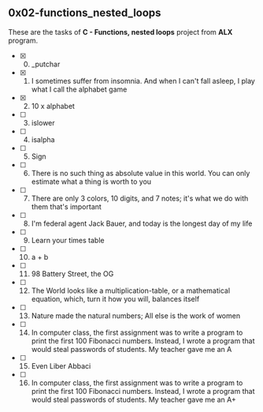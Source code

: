 ## 0x02-functions_nested_loops

These are the tasks of **C - Functions, nested loops** project from **ALX** program.


- [x] 0. _putchar
- [x] 1. I sometimes suffer from insomnia. And when I can't fall asleep, I play what I call the alphabet game
- [x] 2. 10 x alphabet
- [ ] 3. islower
- [ ] 4. isalpha
- [ ] 5. Sign
- [ ] 6. There is no such thing as absolute value in this world. You can only estimate what a thing is worth to you
- [ ] 7. There are only 3 colors, 10 digits, and 7 notes; it's what we do with them that's important
- [ ] 8. I'm federal agent Jack Bauer, and today is the longest day of my life
- [ ] 9. Learn your times table
- [ ] 10. a + b
- [ ] 11. 98 Battery Street, the OG
- [ ] 12. The World looks like a multiplication-table, or a mathematical equation, which, turn it how you will, balances itself
- [ ] 13. Nature made the natural numbers; All else is the work of women
- [ ] 14. In computer class, the first assignment was to write a program to print the first 100 Fibonacci numbers. Instead, I wrote a program that would steal passwords of students. My teacher gave me an A
- [ ] 15. Even Liber Abbaci
- [ ] 16. In computer class, the first assignment was to write a program to print the first 100 Fibonacci numbers. Instead, I wrote a program that would steal passwords of students. My teacher gave me an A+
